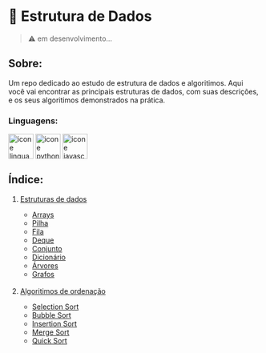 #  🎲 Estrutura de Dados

> ⚠️ em desenvolvimento...

## Sobre:
Um repo dedicado ao estudo de estrutura de dados e algoritimos. Aqui você vai encontrar as principais estruturas de dados, com suas descrições, e os seus algoritimos demonstrados na prática.

### Linguagens:
<div style="display: inline-block">
  <img align="center" alt="icone linguagem c" width="50" height="50" src="https://cdn.jsdelivr.net/gh/devicons/devicon/icons/c/c-original.svg">   
  <img align="center" alt="icone python" width="50" height="50" src="https://cdn.jsdelivr.net/gh/devicons/devicon/icons/python/python-original.svg">    
  <img align="center" alt="icone javascript" width="50" height="50" src="https://cdn.jsdelivr.net/gh/devicons/devicon/icons/javascript/javascript-original.svg">
</div>

## Índice:

<ol>
  <li> <a href="https://github.com/PedroHy/estrutura-de-dados">Estruturas de dados</a></li>
   <ul>
     <li> <a href="https://github.com/PedroHy/estrutura-de-dados">Arrays</a> </li>
     <li> <a href="https://github.com/PedroHy/estrutura-de-dados">Pilha</a> </li>
     <li> <a href="https://github.com/PedroHy/estrutura-de-dados">Fila</a> </li>
     <li> <a href="https://github.com/PedroHy/estrutura-de-dados">Deque</a> </li>
     <li> <a href="https://github.com/PedroHy/estrutura-de-dados">Conjunto</a> </li>
     <li> <a href="https://github.com/PedroHy/estrutura-de-dados">Dicionário</a> </li>
     <li> <a href="https://github.com/PedroHy/estrutura-de-dados">Árvores</a> </li>
     <li> <a href="https://github.com/PedroHy/estrutura-de-dados">Grafos</a> </li><br>
   </ul>
  <li> <a href="https://github.com/PedroHy/estrutura-de-dados">Algoritimos de ordenação</a></li>
    <ul>
      <li> <a href="https://github.com/PedroHy/estrutura-de-dados">Selection Sort</a> </li>  
      <li> <a href="https://github.com/PedroHy/estrutura-de-dados">Bubble Sort</a> </li>  
      <li> <a href="https://github.com/PedroHy/estrutura-de-dados">Insertion Sort</a> </li>  
      <li> <a href="https://github.com/PedroHy/estrutura-de-dados">Merge Sort</a> </li>  
      <li> <a href="https://github.com/PedroHy/estrutura-de-dados">Quick Sort</a> </li> <br>
    </ul>
</ol>
